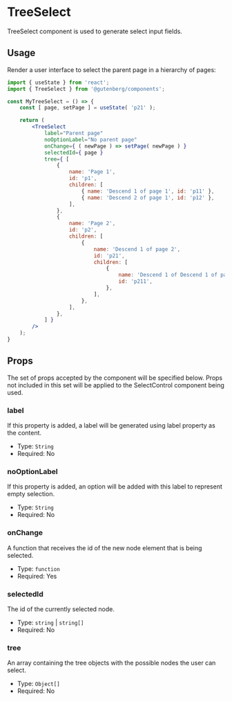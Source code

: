 # TreeSelect

TreeSelect component is used to generate select input fields.

## Usage

Render a user interface to select the parent page in a hierarchy of pages:

```jsx
import { useState } from 'react';
import { TreeSelect } from '@gutenberg/components';

const MyTreeSelect = () => {
	const [ page, setPage ] = useState( 'p21' );

	return (
		<TreeSelect
			label="Parent page"
			noOptionLabel="No parent page"
			onChange={ ( newPage ) => setPage( newPage ) }
			selectedId={ page }
			tree={ [
				{
					name: 'Page 1',
					id: 'p1',
					children: [
						{ name: 'Descend 1 of page 1', id: 'p11' },
						{ name: 'Descend 2 of page 1', id: 'p12' },
					],
				},
				{
					name: 'Page 2',
					id: 'p2',
					children: [
						{
							name: 'Descend 1 of page 2',
							id: 'p21',
							children: [
								{
									name: 'Descend 1 of Descend 1 of page 2',
									id: 'p211',
								},
							],
						},
					],
				},
			] }
		/>
	);
}
```

## Props

The set of props accepted by the component will be specified below.
Props not included in this set will be applied to the SelectControl component being used.

### label

If this property is added, a label will be generated using label property as the content.

-   Type: `String`
-   Required: No

### noOptionLabel

If this property is added, an option will be added with this label to represent empty selection.

-   Type: `String`
-   Required: No

### onChange

A function that receives the id of the new node element that is being selected.

-   Type: `function`
-   Required: Yes

### selectedId

The id of the currently selected node.

-   Type: `string` | `string[]`
-   Required: No

### tree

An array containing the tree objects with the possible nodes the user can select.

-   Type: `Object[]`
-   Required: No
